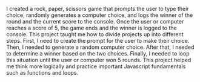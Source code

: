 I created a rock, paper, scissors game that prompts the user to type their choice, randomly generates a computer choice, and logs the winner of the round and the current score to the console. Once the user or computer reaches a score of 5, the game ends and the winner is logged to the console. This project taught me how to divide projects up into different steps. First, I need to create the prompt for the user to make their choice. Then, I needed to generate a random computer choice. After that, I needed to determine a winner based on the two choices. Finally, I needed to loop this situation until the user or computer won 5 rounds. This project helped me think more logically and practice important Javascript fundamentals such as functions and loops.

